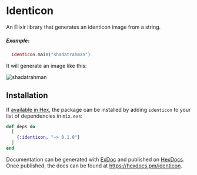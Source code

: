 # Identicon

An Elixir library that generates an identicon image from a string.
##### Example:
```elixir
  Identicon.main("shadatrahman")
```

It will generate an image like this:

![shadatrahman](https://github.com/user-attachments/assets/8e2441ed-3df1-4575-9911-c8d889c20c7b)



## Installation

If [available in Hex](https://hex.pm/docs/publish), the package can be installed
by adding `identicon` to your list of dependencies in `mix.exs`:

```elixir
def deps do
  [
    {:identicon, "~> 0.1.0"}
  ]
end
```

Documentation can be generated with [ExDoc](https://github.com/elixir-lang/ex_doc)
and published on [HexDocs](https://hexdocs.pm). Once published, the docs can
be found at <https://hexdocs.pm/identicon>.


